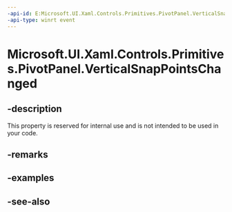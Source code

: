 ```yaml
---
-api-id: E:Microsoft.UI.Xaml.Controls.Primitives.PivotPanel.VerticalSnapPointsChanged
-api-type: winrt event
---
```


<!-- Event syntax
public event Windows.Foundation.EventHandler VerticalSnapPointsChanged<object>
-->

# Microsoft.UI.Xaml.Controls.Primitives.PivotPanel.VerticalSnapPointsChanged

## -description
This property is reserved for internal use and is not intended to be used in your code.

## -remarks

## -examples

## -see-also
